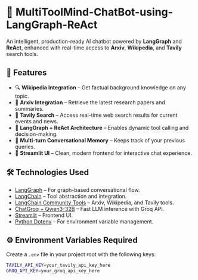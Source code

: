 # 🧠 MultiToolMind-ChatBot-using-LangGraph-ReAct

An intelligent, production-ready AI chatbot powered by **LangGraph** and **ReAct**, enhanced with real-time access to **Arxiv**, **Wikipedia**, and **Tavily** search tools.

## 🚀 Features

- 🔍 **Wikipedia Integration** – Get factual background knowledge on any topic.
- 📄 **Arxiv Integration** – Retrieve the latest research papers and summaries.
- 📰 **Tavily Search** – Access real-time web search results for current events and news.
- 🧠 **LangGraph + ReAct Architecture** – Enables dynamic tool calling and decision-making.
- 💬 **Multi-turn Conversational Memory** – Keeps track of your previous queries.
- 🎨 **Streamlit UI** – Clean, modern frontend for interactive chat experience.

## 🛠️ Technologies Used

- [LangGraph](https://github.com/langchain-ai/langgraph) – For graph-based conversational flow.
- [LangChain](https://github.com/langchain-ai/langchain) – Tool abstraction and integration.
- [LangChain Community Tools](https://github.com/langchain-ai/langchain) – Arxiv, Wikipedia, and Tavily tools.
- [ChatGroq + Qwen3-32B](https://groq.com/) – Fast LLM inference with Groq API.
- [Streamlit](https://streamlit.io) – Frontend UI.
- [Python Dotenv](https://pypi.org/project/python-dotenv/) – For environment variable management.

## ⚙️ Environment Variables Required

Create a `.env` file in your project root with the following keys:

```bash
TAVILY_API_KEY=your_tavily_api_key_here
GROQ_API_KEY=your_groq_api_key_here
```